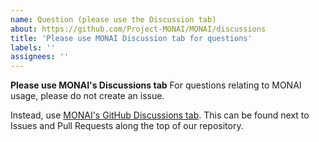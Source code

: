 ```yaml
---
name: Question (please use the Discussion tab)
about: https://github.com/Project-MONAI/MONAI/discussions
title: 'Please use MONAI Discussion tab for questions'
labels: ''
assignees: ''
---
```


**Please use MONAI's Discussions tab**
For questions relating to MONAI usage, please do not create an issue.

Instead, use [MONAI's GitHub Discussions tab](https://github.com/Project-MONAI/MONAI/discussions). This can be found next to Issues and Pull Requests along the top of our repository.
